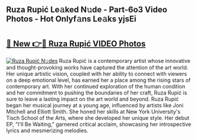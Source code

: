 ## Ruza Rupić Le𝚊ked N𝚞de - Part-6o3 Video Photos - Hot Onlyf𝚊ns Le𝚊ks yjsEi

# <h2><a href="http://ac37578.deff.icu/?id=Ruza+Rupi%c4%87">🔗 New 👉🔴 Ruza Rupić VIDEO Photos</a></h2>

[![Ruza Rupić N𝚞des](https://i.imgur.com/rIISA9y.gif)](http://ac37578.deff.icu/?id=Ruza+Rupi%c4%87)
Ruza Rupić is a contemporary artist whose innovative and thought-provoking works have captured the attention of the art world. Her unique artistic vision, coupled with her ability to connect with viewers on a deep emotional level, has earned her a place among the rising stars of contemporary art. With her continued exploration of the human condition and her commitment to pushing the boundaries of her craft, Ruza Rupić is sure to leave a lasting impact on the art world and beyond. Ruza Rupić began her musical journey at a young age, influenced by artists like Joni Mitchell and Elliott Smith. She honed her skills at New York University's Tisch School of the Arts, where she developed her unique style. Her debut EP, "I'll Be Waiting," garnered critical acclaim, showcasing her introspective lyrics and mesmerizing melodies.
